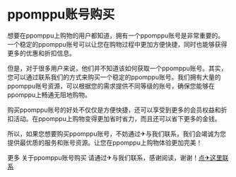 # ppomppu账号购买

想要在ppomppu上购物的用户都知道，拥有一个ppomppu账号是非常重要的。一个稳定的ppomppu账号可以让您在购物过程中更加方便快捷，同时也能够获得更多的优惠和折扣信息。

但是，对于很多用户来说，他们并不知道该如何获取一个ppomppu账号。其实，您可以通过联系我们的方式来购买一个稳定的ppomppu账号。我们拥有大量的ppomppu账号资源，可以根据您的需求提供不同等级的账号，确保您能够在ppomppu上畅通无阻地购物。

购买ppomppu账号的好处不仅仅是方便快捷，还可以享受到更多的会员权益和折扣活动。在ppomppu上购物变得更加省时省力，而且还可以省下更多的金钱。

所以，如果您想要购买ppomppu账号，不妨通过✈与我们联系，我们会竭诚为您提供最优质的服务和账号资源。让您在ppomppu上购物体验更加完美！

更多 关于ppomppu账号购买 请通过✈与我们联系，感谢阅读，谢谢！[点✈这里联系](https://lm.k02.cc)